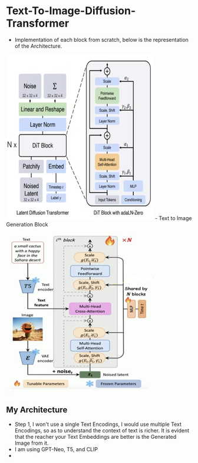 # Text-To-Image-Diffusion-Transformer
- Implementation of each block from scratch, below is the representation of the Architecture.
<img src="Images/Architecture.png" width="400" height="450"/>
- Text to Image Generation Block
<img src="Images/t2i.png" width="400" height="450"/>

## My Architecture
- Step 1, I won't use a single Text Encodings, I would use multiple Text Encodings, so as to understand the context of text is richer. It is evident that the reacher your Text Embeddings are better is the Generated Image from it.
- I am using GPT-Neo, T5, and CLIP
- 
